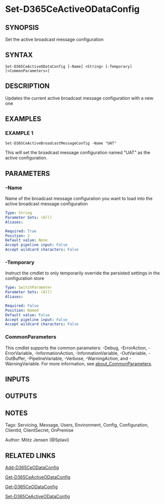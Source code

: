 ﻿---
external help file: d365ce.integrations-help.xml
Module Name: d365ce.integrations
online version:
schema: 2.0.0
---

# Set-D365CeActiveODataConfig

## SYNOPSIS
Set the active broadcast message configuration

## SYNTAX

```
Set-D365CeActiveODataConfig [-Name] <String> [-Temporary] [<CommonParameters>]
```

## DESCRIPTION
Updates the current active broadcast message configuration with a new one

## EXAMPLES

### EXAMPLE 1
```
Set-D365CeActiveBroadcastMessageConfig -Name "UAT"
```

This will set the broadcast message configuration named "UAT" as the active configuration.

## PARAMETERS

### -Name
Name of the broadcast message configuration you want to load into the active broadcast message configuration

```yaml
Type: String
Parameter Sets: (All)
Aliases:

Required: True
Position: 2
Default value: None
Accept pipeline input: False
Accept wildcard characters: False
```

### -Temporary
Instruct the cmdlet to only temporarily override the persisted settings in the configuration store

```yaml
Type: SwitchParameter
Parameter Sets: (All)
Aliases:

Required: False
Position: Named
Default value: False
Accept pipeline input: False
Accept wildcard characters: False
```

### CommonParameters
This cmdlet supports the common parameters: -Debug, -ErrorAction, -ErrorVariable, -InformationAction, -InformationVariable, -OutVariable, -OutBuffer, -PipelineVariable, -Verbose, -WarningAction, and -WarningVariable. For more information, see [about_CommonParameters](http://go.microsoft.com/fwlink/?LinkID=113216).

## INPUTS

## OUTPUTS

## NOTES
Tags: Servicing, Message, Users, Environment, Config, Configuration, ClientId, ClientSecret, OnPremise

Author: Mötz Jensen (@Splaxi)

## RELATED LINKS

[Add-D365CeODataConfig]()

[Get-D365CeActiveODataConfig]()

[Get-D365CeODataConfig]()

[Set-D365CeActiveODataConfig]()

